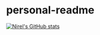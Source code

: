 # personal-readme

[![Nirel's GitHub stats](https://github-readme-stats.vercel.app/api?username=knee-rel&show_icons=true&theme=dracula)](https://github.com/anuraghazra/github-readme-stats)